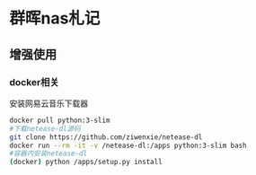 # 群晖nas札记

## 增强使用

### docker相关

安装网易云音乐下载器

```bash
docker pull python:3-slim
#下载netease-dl源码
git clone https://github.com/ziwenxie/netease-dl
docker run --rm -it -v /netease-dl:/apps python:3-slim bash
#容器内安装netease-dl
(docker) python /apps/setup.py install
```